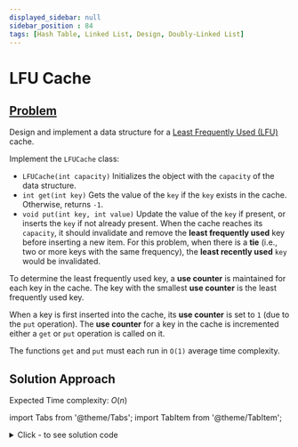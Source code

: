 ```yaml
---
displayed_sidebar: null
sidebar_position : 84
tags: [Hash Table, Linked List, Design, Doubly-Linked List]
---
```


# LFU Cache

## [Problem](https://leetcode.com/problems/lfu-cache/)

<p>Design and implement a data structure for a <a href="https://en.wikipedia.org/wiki/Least_frequently_used" target="_blank">Least Frequently Used (LFU)</a> cache.</p>

<p>Implement the <code>LFUCache</code> class:</p>

<ul>
	<li><code>LFUCache(int capacity)</code> Initializes the object with the <code>capacity</code> of the data structure.</li>
	<li><code>int get(int key)</code> Gets the value of the <code>key</code> if the <code>key</code> exists in the cache. Otherwise, returns <code>-1</code>.</li>
	<li><code>void put(int key, int value)</code> Update the value of the <code>key</code> if present, or inserts the <code>key</code> if not already present. When the cache reaches its <code>capacity</code>, it should invalidate and remove the <strong>least frequently used</strong> key before inserting a new item. For this problem, when there is a <strong>tie</strong> (i.e., two or more keys with the same frequency), the <strong>least recently used</strong> <code>key</code> would be invalidated.</li>
</ul>

<p>To determine the least frequently used key, a <strong>use counter</strong> is maintained for each key in the cache. The key with the smallest <strong>use counter</strong> is the least frequently used key.</p>

<p>When a key is first inserted into the cache, its <strong>use counter</strong> is set to <code>1</code> (due to the <code>put</code> operation). The <strong>use counter</strong> for a key in the cache is incremented either a <code>get</code> or <code>put</code> operation is called on it.</p>

<p>The functions&nbsp;<code data-stringify-type="code">get</code>&nbsp;and&nbsp;<code data-stringify-type="code">put</code>&nbsp;must each run in <code>O(1)</code> average time complexity.</p>

## Solution Approach

Expected Time complexity: $O(n)$

import Tabs from '@theme/Tabs';
import TabItem from '@theme/TabItem';

<details><summary>Click - to see solution code</summary>

<Tabs>
<TabItem value="cpp" label="C++">

```cpp
struct Node {
    int key, value, freq;
    Node *next;
    Node *prev;
    Node(int k, int v, int f) {
        key = k, value = v, freq = f;
        next = prev = NULL;
    }
};

struct dlist {
    Node *head, *tail;
    int size;

    dlist() {
        head = new Node(-1, -1, 0);
        tail = new Node(-1, -1, 0);
        head->next = tail;
        tail->prev = head;
        size = 0;
    }

    Node *addNode(int k, int v, int f) {
        size++;
        Node *newNode = new Node(k, v, f);
        newNode->next = head->next;
        head->next->prev = newNode;
        newNode->prev = head;
        head->next = newNode;
        return newNode;
    }

    void delNode(Node *&node) {
        size--;
        node->prev->next = node->next;
        node->next->prev = node->prev;
    }

    int empty() { return size == 0; }
};

class LFUCache {
    int cap, cnt, mf;
    map<int, Node *> mp;
    map<int, dlist *> fmap;

   public:
    LFUCache(int capacity) {
        cap = capacity;
        cnt = 0;
        mf = 0;
    }

    int get(int key) {
        if (mp.find(key) == mp.end()) return -1;
        Node *ptr = mp[key];
        fmap[ptr->freq]->delNode(ptr);
        cnt--;
        if (fmap[ptr->freq]->empty()) {
            if (mf == ptr->freq) mf = ptr->freq + 1;
            fmap.erase(ptr->freq);
        }

        if (fmap.find(ptr->freq + 1) != fmap.end()) {
            Node *ptrr =
                fmap[ptr->freq + 1]->addNode(key, ptr->value, ptr->freq + 1);
            mp[key] = ptrr;
            cnt++;
        } else {
            cnt++;
            dlist *ptrr = new dlist();
            fmap[ptr->freq + 1] = ptrr;
            Node *node =
                fmap[ptr->freq + 1]->addNode(key, ptr->value, ptr->freq + 1);
            mp[key] = node;
        }

        return ptr->value;
    }

    void put(int key, int value) {
        if (cap == 0) return;
        if (mp.find(key) != mp.end()) {
            Node *ptr = mp[key];
            fmap[ptr->freq]->delNode(ptr);
            if (fmap[ptr->freq]->empty()) {
                if (mf == ptr->freq) mf = ptr->freq + 1;
                fmap.erase(ptr->freq);
            }
            if (fmap.find(ptr->freq + 1) != fmap.end()) {
                Node *node =
                    fmap[ptr->freq + 1]->addNode(key, value, ptr->freq + 1);
                mp[key] = node;
            } else {
                dlist *ptrr = new dlist();
                fmap[ptr->freq + 1] = ptrr;
                Node *node =
                    fmap[ptr->freq + 1]->addNode(key, value, ptr->freq + 1);
                mp[key] = node;
            }
            return;
        }

        if (cnt == cap) {
            Node *ptr = fmap[mf]->tail->prev;
            fmap[mf]->delNode(ptr);
            cnt--;
            if (fmap[mf]->empty()) {
                fmap.erase(mf);
            }
            mp.erase(ptr->key);
        }

        mf = 0;
        if (fmap.find(mf) != fmap.end()) {
            Node *ptr = fmap[mf]->addNode(key, value, mf);
            mp[key] = ptr;
            cnt++;
            return;
        }

        cnt++;
        dlist *ptr = new dlist();
        fmap[mf] = ptr;
        Node *node = fmap[mf]->addNode(key, value, mf);
        mp[key] = node;
    }
};


```
</TabItem>
</Tabs>

</details>
